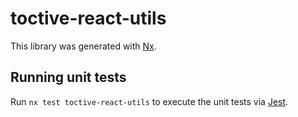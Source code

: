 # toctive-react-utils

This library was generated with [Nx](https://nx.dev).

## Running unit tests

Run `nx test toctive-react-utils` to execute the unit tests via [Jest](https://jestjs.io).
